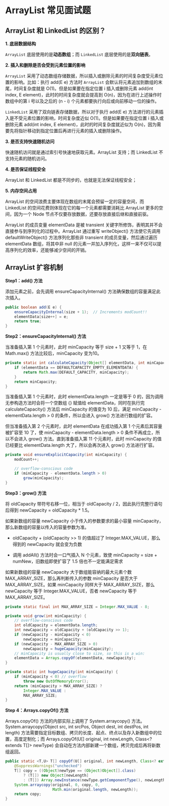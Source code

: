 # ArrayList 常见面试题

## ArrayList 和 LinkedList 的区别？

**1. 底层数据结构**

`ArrayList` 底层使用的是**动态数组**；而 `LinkedList` 底层使用的是**双向链表**。

**2. 插入和删除是否会受到元素位置的影响**

`ArrayList` 采用了动态数组存储数据，所以插入或删除元素的时间复杂度受元素位置的影响。比如：执行 add(E e) 方法时 `ArrayList` 会默认将元素追加到数组的末尾，时间复杂度就是 O(1)。但是如果要在指定位置 i 插入或删除元素 add(int index, E element)，此时的时间复杂度就会提高到 O(n)，因为在进行上述操作时数组中的第 i 号以及之后的 (n - i) 个元素都要执行向后或向前移动一位的操作。

`LinkedList` 采用了双向链表存储数据，所以对于执行 add(E e) 方法进行的元素插入是不受元素位置的影响，时间复杂度近似 O(1)。但是如果要在指定位置 i 插入或删除元素 add(int index, E element)，此时的时间复杂度就近似为 O(n)，因为需要先将指针移动到指定位置后再进行元素的插入或删除操作。

**3. 是否支持快速随机访问**

快速随机访问就是通过索引号快速地获取元素。ArrayList 支持；而 LinkedList 不支持元素的随机访问。

**4. 是否保证线程安全**

ArrayList 和 LinkedList 都是不同步的，也就是无法保证线程安全；

**5. 内存空间占用**

ArrayList 的空间浪费主要体现在数组的末尾会预留一定的容量空间，而 LinkedList 的空间花费则体现在它的每一个元素都需要消耗比 ArrayList 更多的空间，因为一个 Node 节点不仅要存放数据，还要存放直接后继和直接前驱。

ArrayList 的成员变量 elementData 是被 transient 关键字所修饰，表明其并不会直接参与到序列化的过程中。ArrayList 通过重写 writeObject() 方法使它先调用 defaultWriteObject() 方法序列化那些非 transient 的成员变量，然后通过遍历 elementData 数组，将其中非 null 的元素一并加入序列化，这样一来不仅可以提高序列化的效率，还能够减少空间的开销。

## ArrayList 扩容机制

**Step1：add() 方法**

添加元素之前，会先调用 ensureCapacityInternal() 方法确保数组的容量满足此次插入。
```java
public boolean add(E e) {
    ensureCapacityInternal(size + 1);  // Increments modCount!!
    elementData[size++] = e;
    return true;
}
```

**Step2：ensureCapacityInternal() 方法**

当准备插入第 1 个元素时，此时 minCapacity 等于 size + 1 又等于 1，在 Math.max() 方法比较后，minCapacity 变为10。
```java
private static int calculateCapacity(Object[] elementData, int minCapacity) {
    if (elementData == DEFAULTCAPACITY_EMPTY_ELEMENTDATA) {
        return Math.max(DEFAULT_CAPACITY, minCapacity);
    }
    return minCapacity;
}
```

当准备插入第 1 个元素时，此时 elementData.length 一定是等于 0 的，因为调用无参构造方法时会将一个空数组 {} 赋值给 elementData，同时在执行完 calculateCapacity() 方法后 minCapacity 的值变为 10 后，满足 minCapacity - elementData.length > 0 的条件，所以会进入 grow() 方法进行数组的扩容。

但当准备插入第 2 个元素时，此时 elementData 在成功插入第 1 个元素后其容量被扩容至 10 了，使 minCapacity - elementData.length > 0 条件不再成立，所以不会进入 grow() 方法。直到准备插入第 11 个元素时，此时 minCapacity 的值已经要比 elementData.length 大了，所以会再次进入 grow() 方法进行扩容。
```java
private void ensureExplicitCapacity(int minCapacity) {
    modCount++;

    // overflow-conscious code
    if (minCapacity - elementData.length > 0)
        grow(minCapacity);
}
```

**Step3：grow() 方法**

将 oldCapacity 带符号右移一位，相当于 oldCapacity / 2，因此执行完整行语句后得到 newCapacity = oldCapacity * 1.5。

如果新数组的容量 newCapacity 小于传入的参数要求的最小容量 minCapacity，那么新数组的容量以传入的容量参数为准。
    
* oldCapacity + (oldCapacity >> 1) 的值超过了 Integer.MAX_VALUE，那么得到的 newCapacity 就会变为负数
    
* 调用 addAll() 方法时会一口气插入 N 个元素，致使 minCapacity = size + numNew，旧数组即使扩容了 1.5 倍也不一定能满足需求

如果新数组的容量 newCapacity 大于数组能容纳的最大元素个数 MAX_ARRAY_SIZE，那么再判断传入的参数 minCapacity 是否大于 MAX_ARRAY_SIZE。如果 minCapacity 同样大于 MAX_ARRAY_SIZE，那么 newCapacity 等于 Integer.MAX_VALUE，否者 newCapacity 等于 MAX_ARRAY_SIZE。
```java
private static final int MAX_ARRAY_SIZE = Integer.MAX_VALUE - 8;

private void grow(int minCapacity) {
    // overflow-conscious code
    int oldCapacity = elementData.length;
    int newCapacity = oldCapacity + (oldCapacity >> 1);
    if (newCapacity - minCapacity < 0)
        newCapacity = minCapacity;
    if (newCapacity - MAX_ARRAY_SIZE > 0)
        newCapacity = hugeCapacity(minCapacity);
    // minCapacity is usually close to size, so this is a win:
    elementData = Arrays.copyOf(elementData, newCapacity);
}

private static int hugeCapacity(int minCapacity) {
    if (minCapacity < 0) // overflow
        throw new OutOfMemoryError();
    return (minCapacity > MAX_ARRAY_SIZE) ?
        Integer.MAX_VALUE :
        MAX_ARRAY_SIZE;
}
```

**Step 4：Arrays.copyOf() 方法**

Arrays.copyOf() 方法的内部实际上调用了 System.arraycopy() 方法。System.arraycopy(Object src, int srcPos, Object dest, int destPos, int length) 方法需要指定目标数组、拷贝的长度、起点、终点以及存入新数组中的位置，高度定制化；而 Arrays.copyOf(U[] original, int newLength, Class<? extends T[]> newType) 会自动在方法内部新建一个数组，拷贝完成后再将新数组返回。
```java
public static <T,U> T[] copyOf(U[] original, int newLength, Class<? extends T[]> newType) {
    @SuppressWarnings("unchecked")
    T[] copy = ((Object)newType == (Object)Object[].class)
        ? (T[]) new Object[newLength]
        : (T[]) Array.newInstance(newType.getComponentType(), newLength);
    System.arraycopy(original, 0, copy, 0,
                     Math.min(original.length, newLength));
    return copy;
}
```

